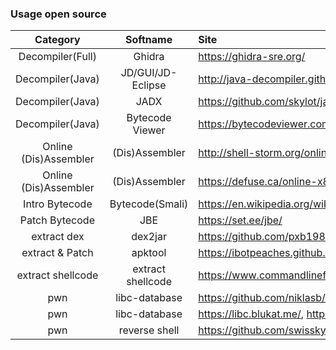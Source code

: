 ### Usage open source

|  Category   | Softname   | Site              |  
|:---: | :---: | :--- |  
| Decompiler(Full) | Ghidra            | <https://ghidra-sre.org/> |  
| Decompiler(Java) | JD/GUI/JD-Eclipse | <http://java-decompiler.github.io/> |
| Decompiler(Java) | JADX              | <https://github.com/skylot/jadx/> |
| Decompiler(Java) | Bytecode Viewer   | <https://bytecodeviewer.com/> |
| Online (Dis)Assembler | (Dis)Assembler   | <http://shell-storm.org/online/Online-Assembler-and-Disassembler/> |
| Online (Dis)Assembler | (Dis)Assembler   | <https://defuse.ca/online-x86-assembler.htm#disassembly/> |
| Intro Bytecode | Bytecode(Smali)      | <https://en.wikipedia.org/wiki/List_of_Java_bytecode_instructions/> |
| Patch Bytecode | JBE                 | <https://set.ee/jbe/> |
| extract dex | dex2jar                 | <https://github.com/pxb1988/dex2jar/> |
| extract & Patch | apktool                 | <https://ibotpeaches.github.io/Apktool/install/> |
| extract shellcode | extract shellcode | <https://www.commandlinefu.com/commands/view/6051/get-all-shellcode-on-binary-file-from-objdump/> |
| pwn | libc-database                 | <https://github.com/niklasb/libc-database/> |
| pwn | libc-database                 | <https://libc.blukat.me/>,  <https://libc.rip/> |
| pwn | reverse shell                 | <https://github.com/swisskyrepo/PayloadsAllTheThings/blob/master/Methodology%20and%20Resources/Reverse%20Shell%20Cheatsheet.md/> |


